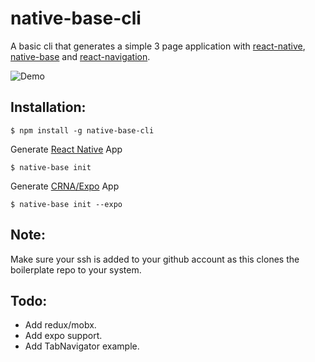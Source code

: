 # native-base-cli
A basic cli that generates a simple 3 page application with [react-native](https://github.com/facebook/react-native),
[native-base](https://github.com/GeekyAnts/NativeBase) and [react-navigation](https://github.com/react-community/react-navigation).

![Demo](https://github.com/GeekyAnts/native-base-cli/raw/master/screenshots/cli-iOS.gif)

## Installation:

```
$ npm install -g native-base-cli
```

Generate [React Native](https://github.com/facebook/react-native) App

```
$ native-base init
```
Generate [CRNA/Expo](https://github.com/react-community/create-react-native-app) App

```
$ native-base init --expo
```

## Note:

Make sure your ssh is added to your github account as this clones the boilerplate repo to your system.

## Todo:

* Add redux/mobx.
* Add expo support.
* Add TabNavigator example.

